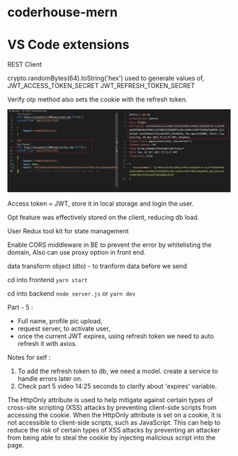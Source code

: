 # coderhouse-mern

# VS Code extensions
REST Client 


crypto.randomBytes(64).toString('hex') used to generate values of,
JWT_ACCESS_TOKEN_SECRET
JWT_REFRESH_TOKEN_SECRET


Verify otp method also sets the cookie with the refresh token.

![verify otp result](./readmeImages/VerfiyOtpResult.png)

Access token = JWT, store it in local storage and login the user.

Opt feature was effectively stored on the client, reducing db load.

User Redux tool kit for state management

Enable CORS middleware in BE to prevent the error by whitelisting the domain,
Also can use proxy option in front end.

data transform object (dto) - to tranform data before we send


cd into frontend
`yarn start`

cd into backend
`node server.js` or `yarn dev`


Part - 5 :
- Full name, profile pic upload,
- request server, to activate user,
- once the current JWT expires, using refresh token we need to auto refresh it with axios.

Notes for self :
1. To add the refresh token to db, we need a model.
create a service to handle errors later on.
2. Check part 5 video 14:25 seconds to clarify about 'expires' variable.


The HttpOnly attribute is used to help mitigate against certain types of cross-site scripting (XSS) attacks by preventing client-side scripts from accessing the cookie. When the HttpOnly attribute is set on a cookie, it is not accessible to client-side scripts, such as JavaScript. This can help to reduce the risk of certain types of XSS attacks by preventing an attacker from being able to steal the cookie by injecting malicious script into the page.